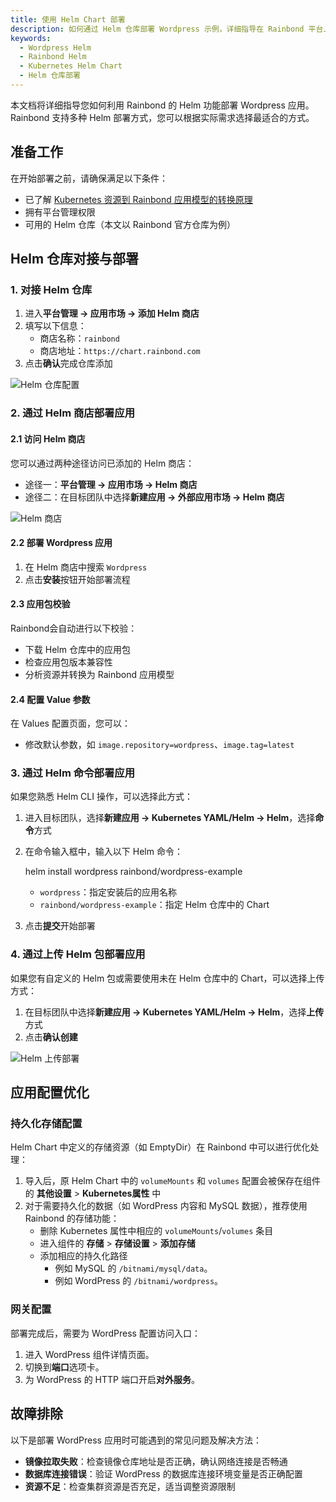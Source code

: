 ```yaml
---
title: 使用 Helm Chart 部署
description: 如何通过 Helm 仓库部署 Wordpress 示例，详细指导在 Rainbond 平台上使用不同 Helm 部署方式的完整流程
keywords:
  - Wordpress Helm
  - Rainbond Helm
  - Kubernetes Helm Chart
  - Helm 仓库部署
---
```


本文档将详细指导您如何利用 Rainbond 的 Helm 功能部署 Wordpress 应用。Rainbond 支持多种 Helm 部署方式，您可以根据实际需求选择最适合的方式。

## 准备工作

在开始部署之前，请确保满足以下条件：

- 已了解 [Kubernetes 资源到 Rainbond 应用模型的转换原理](./yaml-convert-ram.md)
- 拥有平台管理权限
- 可用的 Helm 仓库（本文以 Rainbond 官方仓库为例）

## Helm 仓库对接与部署

### 1. 对接 Helm 仓库

1. 进入**平台管理 → 应用市场 → 添加 Helm 商店**
2. 填写以下信息：
   - 商店名称：`rainbond`
   - 商店地址：`https://chart.rainbond.com`
3. 点击**确认**完成仓库添加

![Helm 仓库配置](/docs/how-to-guides/deploy-using-yaml-helm/helm-repo.png)

### 2. 通过 Helm 商店部署应用

#### 2.1 访问 Helm 商店

您可以通过两种途径访问已添加的 Helm 商店：

- 途径一：**平台管理 → 应用市场 → Helm 商店**
- 途径二：在目标团队中选择**新建应用 → 外部应用市场 → Helm 商店**

![Helm 商店](/docs/how-to-guides/deploy-using-yaml-helm/deploy-helmchart.png)

#### 2.2 部署 Wordpress 应用

1. 在 Helm 商店中搜索 `Wordpress`
2. 点击**安装**按钮开始部署流程

#### 2.3 应用包校验

Rainbond会自动进行以下校验：

- 下载 Helm 仓库中的应用包
- 检查应用包版本兼容性
- 分析资源并转换为 Rainbond 应用模型

#### 2.4 配置 Value 参数

在 Values 配置页面，您可以：

- 修改默认参数，如 `image.repository=wordpress`、`image.tag=latest`

### 3. 通过 Helm 命令部署应用

如果您熟悉 Helm CLI 操作，可以选择此方式：

1. 进入目标团队，选择**新建应用 → Kubernetes YAML/Helm → Helm**，选择**命令**方式
2. 在命令输入框中，输入以下 Helm 命令：

      helm install wordpress rainbond/wordpress-example
   - `wordpress`：指定安装后的应用名称
   - `rainbond/wordpress-example`：指定 Helm 仓库中的 Chart
3. 点击**提交**开始部署

<!-- ![Helm 命令部署](/docs/how-to-guides/deploy-using-yaml-helm/deploy-helm-command.png) -->

### 4. 通过上传 Helm 包部署应用

如果您有自定义的 Helm 包或需要使用未在 Helm 仓库中的 Chart，可以选择上传方式：

1. 在目标团队中选择**新建应用 → Kubernetes YAML/Helm → Helm**，选择**上传**方式
2. 点击**确认创建**

![Helm 上传部署](/docs/how-to-guides/deploy-using-yaml-helm/upload-chart.png)

## 应用配置优化

### 持久化存储配置

Helm Chart 中定义的存储资源（如 EmptyDir）在 Rainbond 中可以进行优化处理：

1. 导入后，原 Helm Chart 中的 `volumeMounts` 和 `volumes` 配置会被保存在组件的 **其他设置** > **Kubernetes属性** 中
2. 对于需要持久化的数据（如 WordPress 内容和 MySQL 数据），推荐使用 Rainbond 的存储功能：
   - 删除 Kubernetes 属性中相应的 `volumeMounts`/`volumes` 条目
   - 进入组件的 **存储** > **存储设置** > **添加存储**
   - 添加相应的持久化路径
      - 例如 MySQL 的 `/bitnami/mysql/data`。
      - 例如 WordPress 的 `/bitnami/wordpress`。

### 网关配置

部署完成后，需要为 WordPress 配置访问入口：

1. 进入 WordPress 组件详情页面。
2. 切换到**端口**选项卡。
3. 为 WordPress 的 HTTP 端口开启**对外服务**。

## 故障排除

以下是部署 WordPress 应用时可能遇到的常见问题及解决方法：

- **镜像拉取失败**：检查镜像仓库地址是否正确，确认网络连接是否畅通
- **数据库连接错误**：验证 WordPress 的数据库连接环境变量是否正确配置
- **资源不足**：检查集群资源是否充足，适当调整资源限制
